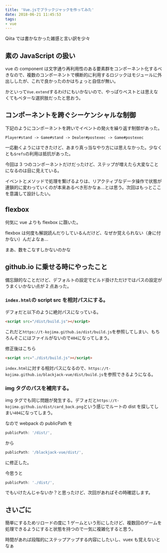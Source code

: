 ```yaml
---
title: 'Vue.jsでブラックジャックを作ってみた'
date: 2018-06-21 11:45:53
tags:
- vue
---
```


<a href="https://qiita.com/t2kojima/items/88a924fa3807909e0488" class="embedly-card" data-card-image="0" data-card-controls="0" data-card-align="left"></a>

Qiita では書かなかった雑感と言い訳を少々

<!-- more -->

## 素の JavaScript の扱い

vue の component は文字通り再利用性のある要素群をコンポーネント化するべきなので、複数のコンポーネントで横断的に利用するロジックはモジュールに外出ししたが、これで良かったのかはちょっと自信が無い。

かといって`Vue.extend`するわけにもいかないので、やっぱりベストとは思えなくてもベターな選択肢だったと思おう。

## コンポーネントを跨ぐシーケンシャルな制御

下記のようにコンポーネントを跨いでイベントの発火を繰り返す制御があった。

```
Player#stand -> Game#stand -> Dealer#postexec -> Game#postexec
```

一応動くようにはできたけど、あまり真っ当なやり方には思えなかった。少なくとも`$refs`の利用は抵抗があった。

今回は 3 つのコンポーネントだけだったけど、ステップが増えたら大変なことになるのは目に見えている。

イベントとメソッドで処理を繋げるよりは、リアクティブなデータ操作で状態が連鎖的に変わっていくのが本来あるべき形かなぁ…とは思う。次回はもっとここを意識して設計したい。

## flexbox

何気に vue よりも flexbox に躓いた。

flexbox は何度も解説読んだりしているんだけど、なぜか覚えられない（身に付かない）んだよなぁ…

まあ、数をこなすしかないのかな

## github.io に乗せる時にやったこと

備忘録的なことだけど、デフォルトの設定でビルド掛けただけではパスの設定がうまくいかない点が 2 点あった。

### `index.html`の script src を相対パスにする。

デフォだと以下のように絶対パスになっている。

```html
<script src="/dist/build.js"></script>
```

これだと`https://t-kojima.github.io/dist/build.js`を参照してしまい、もちろんそこにはファイルがないので`404`になってしまう。

修正後はこちら

```html
<script src="./dist/build.js"></script>
```

`index.html`に対する相対パスになるので、`https://t-kojima.github.io/blackjack-vue/dist/build.js`を参照できるようになる。

### img タグのパスを補完する。

img タグでも同じ問題が発生する。デフォだと`https://t-kojima.github.io/dist/card_back.png`という感じでルートの dist を探してしまい`404`になってしまう。

なので webpack の publicPath を

```js
publicPath: '/dist/',
```

から

```js
publicPath: '/blackjack-vue/dist/',
```

に修正した。

今思うと

```js
publicPath: './dist/',
```

でもいけたんじゃないか？と思ったけど、次回があればその時確認します。

## さいごに

簡単にするためリロードの度に 1 ゲームという形にしたけど、複数回のゲームを処理できるようにすると状態を持つので一気に複雑化すると思う。

時間があれば段階的にステップアップする内容にしたいし、vuex も覚えないとなぁ
